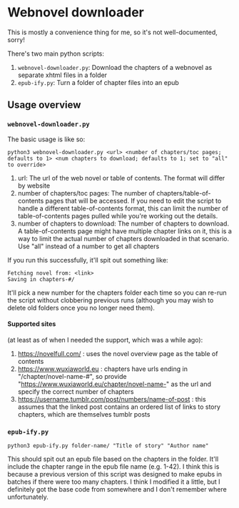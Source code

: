 # Webnovel downloader

This is mostly a convenience thing for me, so it's not well-documented, sorry!

There's two main python scripts:
1. `webnovel-downloader.py`: Download the chapters of a webnovel as separate xhtml files in a folder
2. `epub-ify.py`: Turn a folder of chapter files into an epub


## Usage overview

### `webnovel-downloader.py`
The basic usage is like so:

```
python3 webnovel-downloader.py <url> <number of chapters/toc pages; defaults to 1> <num chapters to download; defaults to 1; set to "all" to override>
```
1. url: The url of the web novel or table of contents. The format will differ by website
2. number of chapters/toc pages: The number of chapters/table-of-contents pages that will be accessed. If you need to edit the script to handle a different table-of-contents format, this can limit the number of table-of-contents pages pulled while you're working out the details.
3. number of chapters to download: The number of chapters to download. A table-of-contents page might have multiple chapter links on it, this is a way to limit the actual number of chapters downloaded in that scenario. Use "all" instead of a number to get all chapters

If you run this successfully, it'll spit out something like:
```
Fetching novel from: <link>
Saving in chapters-#/
```
It'll pick a new number for the chapters folder each time so you can re-run the script without clobbering previous runs (although you may wish to delete old folders once you no longer need them).

#### Supported sites

(at least as of when I needed the support, which was a while ago):

1. https://novelfull.com/ : uses the novel overview page as the table of contents
2. https://www.wuxiaworld.eu : chapters have urls ending in "/chapter/novel-name-#", so provide "https://www.wuxiaworld.eu/chapter/novel-name-" as the url and specify the correct number of chapters
3. https://username.tumblr.com/post/numbers/name-of-post : this assumes that the linked post contains an ordered list of links to story chapters, which are themselves tumblr posts



### `epub-ify.py`

```
python3 epub-ify.py folder-name/ "Title of story" "Author name"
```

This should spit out an epub file based on the chapters in the folder. It'll include the chapter range in the epub file name (e.g. 1-42). I think this is because a previous version of this script was designed to make epubs in batches if there were too many chapters. I think I modified it a little, but I definitely got the base code from somewhere and I don't remember where unfortunately.